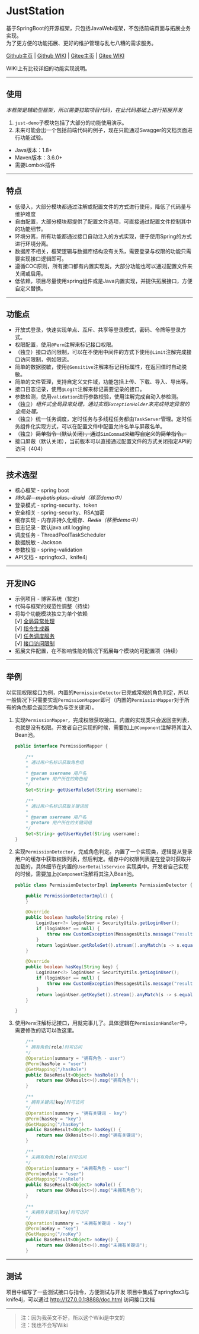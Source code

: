 # JustStation

基于SpringBoot的开源框架，只包括JavaWeb框架，不包括前端页面与拓展业务实现。  
为了更方便的功能拓展、更好的维护管理与乱七八糟的需求服务。

[Github主页](https://github.com/Verlif/JustStation) | [Github WIKI](https://github.com/Verlif/JustStation/wiki)
| [Gitee主页](https://gitee.com/Verlif/JustStation) | [Gitee WIKI](https://gitee.com/Verlif/JustStation/wikis/Home)

WIKI上有比较详细的功能实现说明。

----

## 使用

*本框架是辅助型框架，所以需要拉取项目代码，在此代码基础上进行拓展开发*

1. `just-demo`子模块包括了大部分的功能使用演示。
2. 未来可能会出一个包括前端代码的例子，现在只能通过Swagger的文档页面进行功能试验。

* Java版本：1.8+
* Maven版本：3.6.0+
* 需要Lombok插件

----

## 特点

* 低侵入，大部分模块都通过注解或配置文件的方式进行使用，降低了代码量与维护难度
* 自由配置，大部分模块都提供了配置文件选项，可直接通过配置文件控制其中的功能细节。
* 环境分离，所有功能都通过接口自动注入的方式实现，便于使用Spring的方式进行环境分离。
* 数据库不相关，框架逻辑与数据库结构没有关系，需要登录与权限的功能只需要实现接口逻辑即可。
* 遵循COC原则，所有接口都有内置实现类，大部分功能也可以通过配置文件来关闭或启用。
* 低依赖，项目尽量使用spring组件或是Java内置实现，并提供拓展接口，方便自定义替换。

----

## 功能点

* 开放式登录，快速实现单点、互斥、共享等登录模式，密码、令牌等登录方式。
* 权限配置，使用`@Perm`注解来标记接口权限。
* （独立）接口访问限制，可以在不使用中间件的方式下使用`@Limit`注解完成接口访问限制，例如限流。
* 简单的数据脱敏，使用`@Sensitive`注解来标记目标属性，在返回值时自动脱敏。
* 简单的文件管理，支持自定义文件域，功能包括上传、下载、导入、导出等。
* 接口日志记录，使用`@LogIt`注解来标记需要记录的接口。
* 参数检测，使用`validation`进行参数校验，使用注解完成自动入参检测。
* （独立）*组件式全局异常处理，通过实现`ExceptionHolder`来完成特定异常的全局处理。*
* （独立）统一任务调度，定时任务与多线程任务都由`TaskServer`管理。定时任务组件化实现方式，可以在配置文件中配置允许名单与屏蔽名单。
* （独立）~~简单指令（默认关闭），通过`SimCommad`来编写自定义的简单指令。~~
* 接口屏蔽（默认关闭），当前版本可以直接通过配置文件的方式关闭指定API的访问（404）

----

## 技术选型

* 核心框架 - spring boot
* *~~持久层 - mybatis plus、druid~~（移至demo中）*
* 登录模式 - spring-security、token
* 安全相关 - spring-security、RSA加密
* 缓存实现 - 内存非持久化缓存、*~~Redis~~（移至demo中）*
* 日志记录 - 默认java.util.logging
* 调度任务 - ThreadPoolTaskScheduler
* 数据脱敏 - Jackson
* 参数校验 - spring-validation
* API文档 - springfox3、knife4j

----

## 开发ING

* 示例项目 - 博客系统（暂定）
* 代码与框架的规范性调整（持续）
* 将每个功能模块独立为单个依赖  
  [√] [全局异常处理](https://github.com/Verlif/exception-spring-boot-starter)  
  [√] [指令生成器](https://github.com/Verlif/just-simmand)  
  [√] [任务调度服务](https://github.com/Verlif/task-spring-boot-starter)  
  [√] [接口访问限制](https://github.com/Verlif/limit-spring-boot-starter)
* 拓展文件配置，在不影响性能的情况下拓展每个模块的可配置项（持续）

----

## 举例

以实现权限接口为例，内置的`PermissionDetector`已完成常规的角色判定，所以一般情况下只需要实现`PermissionMapper`即可（内置的`PermissionMapper`对于所有的角色都会返回空角色与空关键词）。

1. 实现`PermissionMapper`，完成权限获取接口。内置的实现类只会返回空列表，也就是没有权限。开发者自己实现的时候，需要加上`@Component`注解将其注入Bean池。

    ```java
    public interface PermissionMapper {

        /**
        * 通过用户名标识获取角色组
        *
        * @param username 用户名
        * @return 用户所在的角色组
        */
        Set<String> getUserRoleSet(String username);

        /**
        * 通过用户名标识获取关键词组
        *
        * @param username 用户名
        * @return 用户所在的关键词组
        */
        Set<String> getUserKeySet(String username);
    }
    ```

2. 实现`PermissionDetector`，完成角色判定。内置了一个实现类，逻辑是从登录用户的缓存中获取权限列表，然后判定。缓存中的权限列表是在登录时获取并加载的，具体细节在内置的`UserDetailsService`
   实现类中。开发者自己实现的时候，需要加上`@Component`注解将其注入Bean池。

    ```java
    public class PermissionDetectorImpl implements PermissionDetector {

        public PermissionDetectorImpl() {
        }

        @Override
        public boolean hasRole(String role) {
            LoginUser<?> loginUser = SecurityUtils.getLoginUser();
            if (loginUser == null) {
                throw new CustomException(MessagesUtils.message("result.fail.login.not"));
            }
            return loginUser.getRoleSet().stream().anyMatch(s -> s.equals(role));
        }

        @Override
        public boolean hasKey(String key) {
            LoginUser<?> loginUser = SecurityUtils.getLoginUser();
            if (loginUser == null) {
                throw new CustomException(MessagesUtils.message("result.fail.login.not"));
            }
            return loginUser.getKeySet().stream().anyMatch(s -> s.equals(key));
        }

    }
    ```

3. 使用`Perm`注解标记接口，用就完事儿了。具体逻辑在`PermissionHandler`中，需要修改的话可以改这里。

    ```java
        /**
        * 拥有角色[role]时可访问
        */
        @Operation(summary = "拥有角色 - user")
        @Perm(hasRole = "user")
        @GetMapping("/hasRole")
        public BaseResult<Object> hasRole() {
            return new OkResult<>().msg("拥有角色");
        }

        /**
        * 拥有关键词[key]时可访问
        */
        @Operation(summary = "拥有关键词 - key")
        @Perm(hasKey = "key")
        @GetMapping("/hasKey")
        public BaseResult<Object> hasKey() {
            return new OkResult<>().msg("拥有关键词");
        }

        /**
        * 未拥有角色[role]时可访问
        */
        @Operation(summary = "未拥有角色 - user")
        @Perm(noRole = "user")
        @GetMapping("/noRole")
        public BaseResult<Object> noRole() {
            return new OkResult<>().msg("未拥有角色");
        }

        /**
        * 未拥有关键词[key]时可访问
        */
        @Operation(summary = "未拥有关键词 - key")
        @Perm(noKey = "key")
        @GetMapping("/noKey")
        public BaseResult<Object> noKey() {
            return new OkResult<>().msg("未拥有关键词");
        }
    ```

----

## 测试

项目中编写了一些测试接口与指令，方便测试与开发 项目中集成了springfox3与knife4j，可以通过 <http://127.0.0.1:8888/doc.html> 访问接口文档

----

> 注：因为我英文不好，所以这个Wiki是中文的  
> 注：我也不会写Wiki
